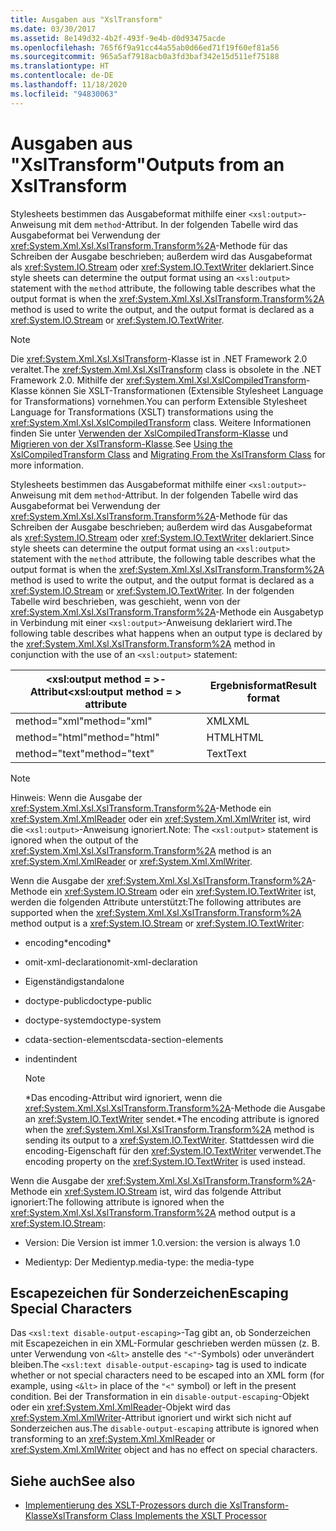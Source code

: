 ```yaml
---
title: Ausgaben aus "XslTransform"
ms.date: 03/30/2017
ms.assetid: 8e149d32-4b2f-493f-9e4b-d0d93475acde
ms.openlocfilehash: 765f6f9a91cc44a55ab0d66ed71f19f60ef81a56
ms.sourcegitcommit: 965a5af7918acb0a3fd3baf342e15d511ef75188
ms.translationtype: HT
ms.contentlocale: de-DE
ms.lasthandoff: 11/18/2020
ms.locfileid: "94830063"
---
```

# <a name="outputs-from-an-xsltransform"></a><span data-ttu-id="d4eec-102">Ausgaben aus "XslTransform"</span><span class="sxs-lookup"><span data-stu-id="d4eec-102">Outputs from an XslTransform</span></span>
<span data-ttu-id="d4eec-103">Stylesheets bestimmen das Ausgabeformat mithilfe einer `<xsl:output>`-Anweisung mit dem `method`-Attribut. In der folgenden Tabelle wird das Ausgabeformat bei Verwendung der <xref:System.Xml.Xsl.XslTransform.Transform%2A>-Methode für das Schreiben der Ausgabe beschrieben; außerdem wird das Ausgabeformat als <xref:System.IO.Stream> oder <xref:System.IO.TextWriter> deklariert.</span><span class="sxs-lookup"><span data-stu-id="d4eec-103">Since style sheets can determine the output format using an `<xsl:output>` statement with the `method` attribute, the following table describes what the output format is when the <xref:System.Xml.Xsl.XslTransform.Transform%2A> method is used to write the output, and the output format is declared as a <xref:System.IO.Stream> or <xref:System.IO.TextWriter>.</span></span>  
  
> [!NOTE]
> <span data-ttu-id="d4eec-104">Die <xref:System.Xml.Xsl.XslTransform>-Klasse ist in .NET Framework 2.0 veraltet.</span><span class="sxs-lookup"><span data-stu-id="d4eec-104">The <xref:System.Xml.Xsl.XslTransform> class is obsolete in the .NET Framework 2.0.</span></span> <span data-ttu-id="d4eec-105">Mithilfe der <xref:System.Xml.Xsl.XslCompiledTransform>-Klasse können Sie XSLT-Transformationen (Extensible Stylesheet Language for Transformations) vornehmen.</span><span class="sxs-lookup"><span data-stu-id="d4eec-105">You can perform Extensible Stylesheet Language for Transformations (XSLT) transformations using the <xref:System.Xml.Xsl.XslCompiledTransform> class.</span></span> <span data-ttu-id="d4eec-106">Weitere Informationen finden Sie unter [Verwenden der XslCompiledTransform-Klasse](using-the-xslcompiledtransform-class.md) und [Migrieren von der XslTransform-Klasse](migrating-from-the-xsltransform-class.md).</span><span class="sxs-lookup"><span data-stu-id="d4eec-106">See [Using the XslCompiledTransform Class](using-the-xslcompiledtransform-class.md) and [Migrating From the XslTransform Class](migrating-from-the-xsltransform-class.md) for more information.</span></span>  
  
 <span data-ttu-id="d4eec-107">Stylesheets bestimmen das Ausgabeformat mithilfe einer `<xsl:output>`-Anweisung mit dem `method`-Attribut. In der folgenden Tabelle wird das Ausgabeformat bei Verwendung der <xref:System.Xml.Xsl.XslTransform.Transform%2A>-Methode für das Schreiben der Ausgabe beschrieben; außerdem wird das Ausgabeformat als <xref:System.IO.Stream> oder <xref:System.IO.TextWriter> deklariert.</span><span class="sxs-lookup"><span data-stu-id="d4eec-107">Since style sheets can determine the output format using an `<xsl:output>` statement with the `method` attribute, the following table describes what the output format is when the <xref:System.Xml.Xsl.XslTransform.Transform%2A> method is used to write the output, and the output format is declared as a <xref:System.IO.Stream> or <xref:System.IO.TextWriter>.</span></span> <span data-ttu-id="d4eec-108">In der folgenden Tabelle wird beschrieben, was geschieht, wenn von der <xref:System.Xml.Xsl.XslTransform.Transform%2A>-Methode ein Ausgabetyp in Verbindung mit einer `<xsl:output>`-Anweisung deklariert wird.</span><span class="sxs-lookup"><span data-stu-id="d4eec-108">The following table describes what happens when an output type is declared by the <xref:System.Xml.Xsl.XslTransform.Transform%2A> method in conjunction with the use of an `<xsl:output>` statement:</span></span>  
  
|<span data-ttu-id="d4eec-109">\<xsl:output method = >-Attribut</span><span class="sxs-lookup"><span data-stu-id="d4eec-109">\<xsl:output method = > attribute</span></span>|<span data-ttu-id="d4eec-110">Ergebnisformat</span><span class="sxs-lookup"><span data-stu-id="d4eec-110">Result format</span></span>|  
|-----------------------------------------|-------------------|  
|<span data-ttu-id="d4eec-111">method="xml"</span><span class="sxs-lookup"><span data-stu-id="d4eec-111">method="xml"</span></span>|<span data-ttu-id="d4eec-112">XML</span><span class="sxs-lookup"><span data-stu-id="d4eec-112">XML</span></span>|  
|<span data-ttu-id="d4eec-113">method="html"</span><span class="sxs-lookup"><span data-stu-id="d4eec-113">method="html"</span></span>|<span data-ttu-id="d4eec-114">HTML</span><span class="sxs-lookup"><span data-stu-id="d4eec-114">HTML</span></span>|  
|<span data-ttu-id="d4eec-115">method="text"</span><span class="sxs-lookup"><span data-stu-id="d4eec-115">method="text"</span></span>|<span data-ttu-id="d4eec-116">Text</span><span class="sxs-lookup"><span data-stu-id="d4eec-116">Text</span></span>|  
  
> [!NOTE]
> <span data-ttu-id="d4eec-117">Hinweis: Wenn die Ausgabe der <xref:System.Xml.Xsl.XslTransform.Transform%2A>-Methode ein <xref:System.Xml.XmlReader> oder ein <xref:System.Xml.XmlWriter> ist, wird die `<xsl:output>`-Anweisung ignoriert.</span><span class="sxs-lookup"><span data-stu-id="d4eec-117">Note: The `<xsl:output>` statement is ignored when the output of the <xref:System.Xml.Xsl.XslTransform.Transform%2A> method is an <xref:System.Xml.XmlReader> or <xref:System.Xml.XmlWriter>.</span></span>  
  
 <span data-ttu-id="d4eec-118">Wenn die Ausgabe der <xref:System.Xml.Xsl.XslTransform.Transform%2A>-Methode ein <xref:System.IO.Stream> oder ein <xref:System.IO.TextWriter> ist, werden die folgenden Attribute unterstützt:</span><span class="sxs-lookup"><span data-stu-id="d4eec-118">The following attributes are supported when the <xref:System.Xml.Xsl.XslTransform.Transform%2A> method output is a <xref:System.IO.Stream> or <xref:System.IO.TextWriter>:</span></span>  
  
- <span data-ttu-id="d4eec-119">encoding\*</span><span class="sxs-lookup"><span data-stu-id="d4eec-119">encoding\*</span></span>  
  
- <span data-ttu-id="d4eec-120">omit-xml-declaration</span><span class="sxs-lookup"><span data-stu-id="d4eec-120">omit-xml-declaration</span></span>  
  
- <span data-ttu-id="d4eec-121">Eigenständig</span><span class="sxs-lookup"><span data-stu-id="d4eec-121">standalone</span></span>  
  
- <span data-ttu-id="d4eec-122">doctype-public</span><span class="sxs-lookup"><span data-stu-id="d4eec-122">doctype-public</span></span>  
  
- <span data-ttu-id="d4eec-123">doctype-system</span><span class="sxs-lookup"><span data-stu-id="d4eec-123">doctype-system</span></span>  
  
- <span data-ttu-id="d4eec-124">cdata-section-elements</span><span class="sxs-lookup"><span data-stu-id="d4eec-124">cdata-section-elements</span></span>  
  
- <span data-ttu-id="d4eec-125">indent</span><span class="sxs-lookup"><span data-stu-id="d4eec-125">indent</span></span>  
  
    > [!NOTE]
    > <span data-ttu-id="d4eec-126">\*Das encoding-Attribut wird ignoriert, wenn die <xref:System.Xml.Xsl.XslTransform.Transform%2A>-Methode die Ausgabe an <xref:System.IO.TextWriter> sendet.</span><span class="sxs-lookup"><span data-stu-id="d4eec-126">\*The encoding attribute is ignored when the <xref:System.Xml.Xsl.XslTransform.Transform%2A> method is sending its output to a <xref:System.IO.TextWriter>.</span></span> <span data-ttu-id="d4eec-127">Stattdessen wird die encoding-Eigenschaft für den <xref:System.IO.TextWriter> verwendet.</span><span class="sxs-lookup"><span data-stu-id="d4eec-127">The encoding property on the <xref:System.IO.TextWriter> is used instead.</span></span>
  
 <span data-ttu-id="d4eec-128">Wenn die Ausgabe der <xref:System.Xml.Xsl.XslTransform.Transform%2A>-Methode ein <xref:System.IO.Stream> ist, wird das folgende Attribut ignoriert:</span><span class="sxs-lookup"><span data-stu-id="d4eec-128">The following attribute is ignored when the <xref:System.Xml.Xsl.XslTransform.Transform%2A> method output is a <xref:System.IO.Stream>:</span></span>  
  
- <span data-ttu-id="d4eec-129">Version: Die Version ist immer 1.0.</span><span class="sxs-lookup"><span data-stu-id="d4eec-129">version: the version is always 1.0</span></span>  
  
- <span data-ttu-id="d4eec-130">Medientyp: Der Medientyp.</span><span class="sxs-lookup"><span data-stu-id="d4eec-130">media-type: the media-type</span></span>  
  
## <a name="escaping-special-characters"></a><span data-ttu-id="d4eec-131">Escapezeichen für Sonderzeichen</span><span class="sxs-lookup"><span data-stu-id="d4eec-131">Escaping Special Characters</span></span>  
 <span data-ttu-id="d4eec-132">Das `<xsl:text disable-output-escaping>`-Tag gibt an, ob Sonderzeichen mit Escapezeichen in ein XML-Formular geschrieben werden müssen (z. B. unter Verwendung von `<&lt>` anstelle des `"<"`-Symbols) oder unverändert bleiben.</span><span class="sxs-lookup"><span data-stu-id="d4eec-132">The `<xsl:text disable-output-escaping>` tag is used to indicate whether or not special characters need to be escaped into an XML form (for example, using `<&lt>` in place of the `"<"` symbol) or left in the present condition.</span></span> <span data-ttu-id="d4eec-133">Bei der Transformation in ein `disable-output-escaping`-Objekt oder ein <xref:System.Xml.XmlReader>-Objekt wird das <xref:System.Xml.XmlWriter>-Attribut ignoriert und wirkt sich nicht auf Sonderzeichen aus.</span><span class="sxs-lookup"><span data-stu-id="d4eec-133">The `disable-output-escaping` attribute is ignored when transforming to an <xref:System.Xml.XmlReader> or <xref:System.Xml.XmlWriter> object and has no effect on special characters.</span></span>  
  
## <a name="see-also"></a><span data-ttu-id="d4eec-134">Siehe auch</span><span class="sxs-lookup"><span data-stu-id="d4eec-134">See also</span></span>

- [<span data-ttu-id="d4eec-135">Implementierung des XSLT-Prozessors durch die XslTransform-Klasse</span><span class="sxs-lookup"><span data-stu-id="d4eec-135">XslTransform Class Implements the XSLT Processor</span></span>](xsltransform-class-implements-the-xslt-processor.md)
